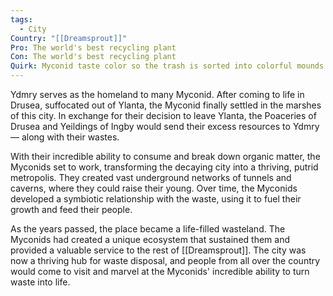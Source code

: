 ```yaml
---
tags:
  - City
Country: "[[Dreamsprout]]"
Pro: The world's best recycling plant
Con: The world's best recycling plant
Quirk: Myconid taste color so the trash is sorted into colorful mounds before being consumed by creatures of the same color
---
```

Ydmry serves as the homeland to many Myconid. After coming to life in Drusea, suffocated out of Ylanta, the Myconid finally settled in the marshes of this city. In exchange for their decision to leave Ylanta, the Poaceries of Drusea and Yeildings of Ingby would send their excess resources to Ydmry — along with their wastes. 

With their incredible ability to consume and break down organic matter, the Myconids set to work, transforming the decaying city into a thriving, putrid metropolis. They created vast underground networks of tunnels and caverns, where they could raise their young. Over time, the Myconids developed a symbiotic relationship with the waste, using it to fuel their growth and feed their people.

As the years passed, the place became a life-filled wasteland. The Myconids had created a unique ecosystem that sustained them and provided a valuable service to the rest of [[Dreamsprout]]. The city was now a thriving hub for waste disposal, and people from all over the country would come to visit and marvel at the Myconids' incredible ability to turn waste into life.